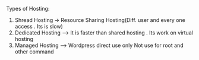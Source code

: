 Types of Hosting:
1. Shread Hosting -> Resource Sharing Hosting(Diff. user and every one access . Its is slow)
2. Dedicated Hosting --> It is faster than shared hosting . Its work on virtual hosting 
3. Managed Hosting --> Wordpress direct use only Not use for root and other command 